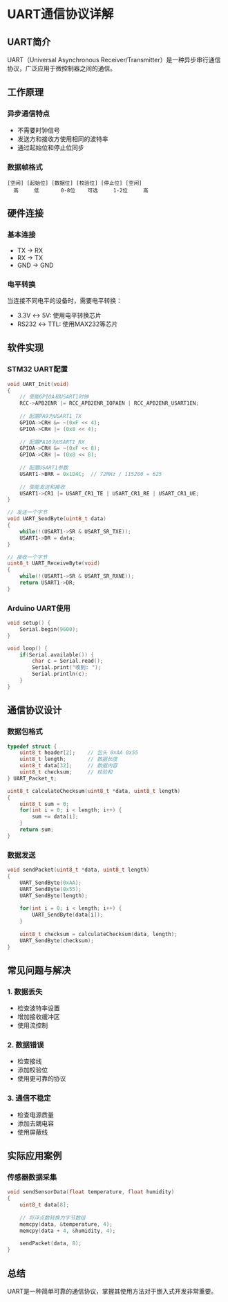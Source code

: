 # UART通信协议详解

## UART简介
UART（Universal Asynchronous Receiver/Transmitter）是一种异步串行通信协议，广泛应用于微控制器之间的通信。

## 工作原理

### 异步通信特点
- 不需要时钟信号
- 发送方和接收方使用相同的波特率
- 通过起始位和停止位同步

### 数据帧格式
```
[空闲] [起始位] [数据位] [校验位] [停止位] [空闲]
  高     低       0-8位    可选     1-2位     高
```

## 硬件连接

### 基本连接
- TX → RX
- RX → TX
- GND → GND

### 电平转换
当连接不同电平的设备时，需要电平转换：
- 3.3V ↔ 5V: 使用电平转换芯片
- RS232 ↔ TTL: 使用MAX232等芯片

## 软件实现

### STM32 UART配置
```c
void UART_Init(void)
{
    // 使能GPIOA和USART1时钟
    RCC->APB2ENR |= RCC_APB2ENR_IOPAEN | RCC_APB2ENR_USART1EN;
    
    // 配置PA9为USART1_TX
    GPIOA->CRH &= ~(0xF << 4);
    GPIOA->CRH |= (0x8 << 4);
    
    // 配置PA10为USART1_RX
    GPIOA->CRH &= ~(0xF << 8);
    GPIOA->CRH |= (0x8 << 8);
    
    // 配置USART1参数
    USART1->BRR = 0x1D4C;  // 72MHz / 115200 = 625
    
    // 使能发送和接收
    USART1->CR1 |= USART_CR1_TE | USART_CR1_RE | USART_CR1_UE;
}

// 发送一个字节
void UART_SendByte(uint8_t data)
{
    while(!(USART1->SR & USART_SR_TXE));
    USART1->DR = data;
}

// 接收一个字节
uint8_t UART_ReceiveByte(void)
{
    while(!(USART1->SR & USART_SR_RXNE));
    return USART1->DR;
}
```

### Arduino UART使用
```cpp
void setup() {
    Serial.begin(9600);
}

void loop() {
    if(Serial.available()) {
        char c = Serial.read();
        Serial.print("收到: ");
        Serial.println(c);
    }
}
```

## 通信协议设计

### 数据包格式
```c
typedef struct {
    uint8_t header[2];    // 包头 0xAA 0x55
    uint8_t length;       // 数据长度
    uint8_t data[32];     // 数据内容
    uint8_t checksum;     // 校验和
} UART_Packet_t;

uint8_t calculateChecksum(uint8_t *data, uint8_t length)
{
    uint8_t sum = 0;
    for(int i = 0; i < length; i++) {
        sum += data[i];
    }
    return sum;
}
```

### 数据发送
```c
void sendPacket(uint8_t *data, uint8_t length)
{
    UART_SendByte(0xAA);
    UART_SendByte(0x55);
    UART_SendByte(length);
    
    for(int i = 0; i < length; i++) {
        UART_SendByte(data[i]);
    }
    
    uint8_t checksum = calculateChecksum(data, length);
    UART_SendByte(checksum);
}
```

## 常见问题与解决

### 1. 数据丢失
- 检查波特率设置
- 增加接收缓冲区
- 使用流控制

### 2. 数据错误
- 检查接线
- 添加校验位
- 使用更可靠的协议

### 3. 通信不稳定
- 检查电源质量
- 添加去耦电容
- 使用屏蔽线

## 实际应用案例

### 传感器数据采集
```c
void sendSensorData(float temperature, float humidity)
{
    uint8_t data[8];
    
    // 将浮点数转换为字节数组
    memcpy(data, &temperature, 4);
    memcpy(data + 4, &humidity, 4);
    
    sendPacket(data, 8);
}
```

## 总结
UART是一种简单可靠的通信协议，掌握其使用方法对于嵌入式开发非常重要。
